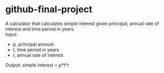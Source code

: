# github-final-project
A calculator that calculates simple interest given principal, annual rate of interest and time period in years. <br>
Input: <br>
<ul>
  <li> p, principal amount </li>
  <li> t, time period in years </li>
  <li> r, annual rate of interest </li>
</ul>
Output: simple interest = p*t*r
